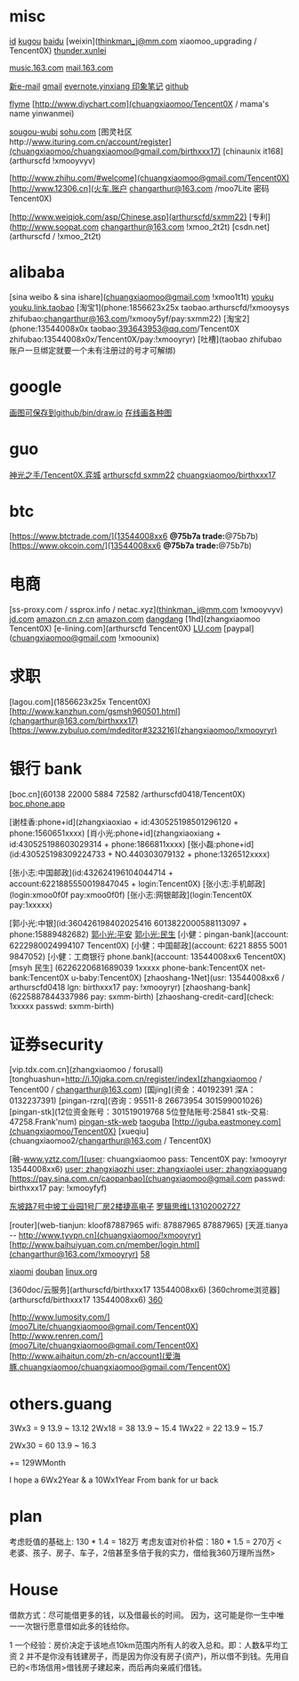# misc

[id](430525198504184554)
[kugou](arthurscfd/birthxxx17) 
[baidu](changarthur/Tencent0X) 
[weixin](thinkman_j@mm.com xiaomoo_upgrading / Tencent0X)
[thunder.xunlei](changarthur/birthxxx17) 

[music.163.com](changarthur@163.com/!xmooyryr)
[mail.163.com](changarthur@163.com/!xmooyryr)

[新e-mail](chuangxiaomoo@163.com/Tencent0X)
[gmail](chuangxiaomoo@gmail.com/!xmoo_bitw)
[evernote.yinxiang 印象笔记](chuangxiaomoo@gmail.com/moo7Lite/Tencent0X)
[github](chuangxiaomoo@gmail.com/Tencent0X)

[flyme](chuangxiaomoo@flyme.cn/Tencent0X)
[http://www.diychart.com](chuangxiaomoo/Tencent0X / mama's name yinwanmei) 

[sougou-wubi](changarthur@163.com/birthxxx17)
[sohu.com](chuangxiaomoo@sohu.com/birthxxx17)
[图灵社区http://www.ituring.com.cn/account/register](chuangxiaomoo/chuangxiaomoo@gmail.com/birthxxx17)
[chinaunix it168](arthurscfd !xmooyvyv)

[http://www.zhihu.com/#welcome](chuangxiaomoo@gmail.com/Tencent0X) 
[http://www.12306.cn](火车.账户 changarthur@163.com /moo7Lite 密码 Tencent0X)

[http://www.weiqiok.com/asp/Chinese.asp](arthurscfd/sxmm22)
[专利](http://www.soopat.com  changarthur@163.com !xmoo_2t2t)
[csdn.net](arthurscfd / !xmoo_2t2t)

# alibaba

[sina weibo & sina ishare](chuangxiaomoo@gmail.com !xmoo1t1t)
[youku](arthurscfd/birthxxx17) 
[youku.link.taobao](13544008xx6/Tencent0X) 
[淘宝1](phone:1856623x25x taobao.arthurscfd/!xmooysys zhifubao:changarthur@163.com/!xmooy5yf/pay:sxmm22)
[淘宝2](phone:13544008x0x taobao:393643953@qq.com/Tencent0X zhifubao:13544008x0x/Tencent0X/pay:!xmooyryr)
[吐槽](taobao zhifubao 账户一旦绑定就要一个未有注册过的号才可解绑)

# google

[画图可保存到github/bin/draw.io](www.draw.io)
[在线画各种图](www.dropbox.io)

# guo

[神光之手/Tencent0X.弈城](http://new.eweiqi.com/)
[arthurscfd sxmm22](http://www.weiqiok.com/asp/Chinese.asp)
[chuangxiaomoo/birthxxx17](http://www.101weiqi.com/home/)

# btc
[https://www.btctrade.com/](13544008xx6 ____@75b7a  trade:____@75b7b)
[https://www.okcoin.com/](13544008xx6 ____@75b7a  trade:____@75b7b)
# 电商

[ss-proxy.com / ssprox.info / netac.xyz](thinkman_j@mm.com !xmooyvyv)
[jd.com](changarthur@163.com/!xmooyryr/pay:Tencent0X)
[amazon.cn z.cn](changarthur@163.com/Tencent0X)
[amazon.com](thinkman_j@mm.com/Tencent0X)
[dangdang](changarthur@163.com/birthxxx17)
[1hd](zhangxiaomoo Tencent0X)
[e-lining.com](arthurscfd Tencent0X)
[LU.com](13544008xx6/Tencent0X/PAY:!xmooyryr)
[paypal](chuangxiaomoo@gmail.com !xmoounix)

# 求职

[lagou.com](1856623x25x Tencent0X)
[http://www.kanzhun.com/gsmsh960501.html](changarthur@163.com/birthxxx17)
[https://www.zybuluo.com/mdeditor#323216](zhangxiaomoo/!xmooyryr)

# 银行 bank

[boc.cn](60138 22000 5884 72582 /arthurscfd0418/Tencent0X)
[boc.phone.app](Tencent0X)

[谢桂香:phone+id](zhangxiaoxiao + id:430525198501296120 + phone:1560651xxxx)
[肖小光:phone+id](zhangxiaoxiang + id:430525198603029314 + phone:1866811xxxx)
[张小磊:phone+id](id:430525198309224733 + NO.440303079132 + phone:1326512xxxx)

[张小志:中国邮政](id:432624196104044714 + account:6221885550019847045 + login:Tencent0X)
[张小志:手机邮政](login:xmoo0f0f pay:xmoo0f0f)
[张小志:网银邮政](login:Tencent0X pay:1xxxxx)

[郭小光:中银](id:360426198402025416 6013822000588113097 + phone:15889482682)
[郭小光:平安](6216260000000416397)
[郭小光:民生](6226220681689070)
[小健：pingan-bank](account: 6222980024994107 Tencent0X)
[小健：中国邮政](account: 6221 8855 5001 9847052)
[小健：工商银行 phone.bank](account: 13544008xx6 Tencent0X)
[msyh 民生] (6226220681689039 1xxxxx phone-bank:Tencent0X net-bank:Tencent0X u-baby:Tencent0X)
[zhaoshang-1Net](usr: 13544008xx6 / arthurscfd0418 lgn: birthxxx17 pay: !xmooyryr)
[zhaoshang-bank](6225887844337986 pay: sxmm-birth)
[zhaoshang-credit-card](check: 1xxxxx passwd: sxmm-birth)

# 证券security

[](chuangxiaomoo/!xmoo_yryr+1)
[vip.tdx.com.cn](zhangxiaomoo / forusall)
[tonghuashun=http://i.10jqka.com.cn/register/index](zhangxiaomoo / Tencent00 / changarthur@163.com)
[国jing](资金：40192391 深A： 0132237391)
[pingan-rzrq](咨询：95511-8 26673954 301599001026)
[pingan-stk](12位资金账号：301519019768 5位登陆账号:25841 stk-交易: 47258.Frank'num)
[pingan-stk-web](chuangxiaomoo/qqpass)
[taoguba](zhangxiaomoo/Tencent0X)
[http://iguba.eastmoney.com](chuangxiaomoo/Tencent0X)
[xueqiu](chuangxiaomoo2/changarthur@163.com / Tencent0X)

[融-www.yztz.com/](user: chuangxiaomoo pass: Tencent0X pay:  !xmooyryr 13544008xx6)
[user: zhangxiaozhi user: zhangxiaolei user: zhangxiaoguang]()
[https://pay.sina.com.cn/caopanbao](chuangxiaomoo@gmail.com passwd: birthxxx17 pay: !xmooyfyf)

[东坡路7号中坡工业园1号厂房2楼捷高电子](福田区香梅路华泰综合楼6楼西座)
[罗辑思维L13102002727](L—罗，13—您加入年份，1—本年度的会员批次，02—发起会员（01—铁杆会员），最后6位为您的专属号码)

[router](web-tianjun: kloof87887965 wifi: 87887965 87887965)
[天涯.tianya -- http://www.tyvpn.cn](chuangxiaomoo/!xmooyryr)
[http://www.baihuiyuan.com.cn/member/login.html](changarthur@163.com/!xmooyryr)
[58](arthurscfd/Tencent0X)

[xiaomi](13544008xx6/Tencent0X)
[douban](changarthur@163.com/birthxxx17)
[linux.org](changarthur@163.com/Tencent0X)

[360doc/云服务](arthurscfd/birthxxx17 13544008xx6)
[360chrome浏览器](arthurscfd/birthxxx17 13544008xx6)
[360](moo7Lite/!xmooyryr)

[http://www.lumosity.com/](moo7Lite/chuangxiaomoo@gmail.com/Tencent0X)
[http://www.renren.com/](moo7Lite/chuangxiaomoo@gmail.com/Tencent0X)
[http://www.aihaitun.com/zh-cn/account](爱海豚.chuangxiaomoo/chuangxiaomoo@gmail.com/Tencent0X)

# others.guang

3Wx3  = 9     13.9 ~ 13.12
2Wx18 = 38    13.9 ~ 15.4
1Wx22 = 22    13.9 ~ 15.7

2Wx30 = 60    13.9 ~ 16.3

+= 129WMonth

I hope a 6Wx2Year & a 10Wx1Year From bank for ur back

# plan

考虑贬值的基础上: 130 * 1.4 = 182万
考虑友谊对价补偿：180 * 1.5 = 270万 <老婆、孩子、房子、车子，2倍甚至多倍于我的实力，借给我360万理所当然>

# House

借款方式：尽可能借更多的钱，以及借最长的时间。
因为，这可能是你一生中唯一一次银行愿意借如此多的钱给你。

1 一个经验：房价决定于该地点10km范围内所有人的收入总和。即：人数&平均工资
2 并不是你没有钱建房子，而是因为你没有房子(资产)，所以借不到钱。先用自已的<市场信用>借钱房子建起来，而后再向亲戚们借钱。

